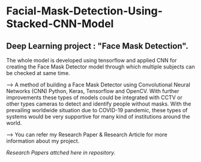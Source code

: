 # Facial-Mask-Detection-Using-Stacked-CNN-Model
## Deep Learning project : "Face Mask Detection".

The whole model is developed using tensorflow and applied CNN for creating the Face Mask Detector model 
through which multiple subjects can be checked at same time.

--> A method of building a Face Mask Detector using Convolutional Neural Networks (CNN) Python, Keras, Tensorflow and OpenCV. With further improvements these types of models could be integrated with CCTV or other types cameras to detect and identify people without masks. With the prevailing worldwide situation due to COVID-19 pandemic, these types of systems would be very supportive for many kind of institutions around the world.

--> You can refer my Research Paper & Research Article for more information about my project.

<i>Research Papers attched here in repository.</i> 
